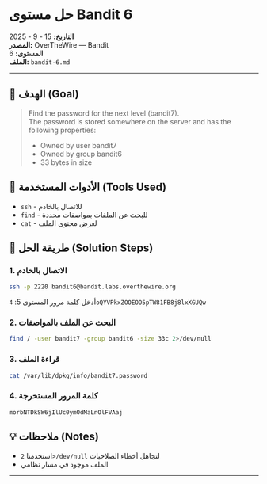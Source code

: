 # حل مستوى Bandit 6
**التاريخ:** 15 - 9 - 2025   
**المصدر:** OverTheWire — Bandit  
**المستوى:** 6  
**الملف:** `bandit-6.md`

---

## 🎯 الهدف (Goal)
> Find the password for the next level (bandit7).  
> The password is stored somewhere on the server and has the following properties:
> - Owned by user bandit7
> - Owned by group bandit6
> - 33 bytes in size

## 🔧 الأدوات المستخدمة (Tools Used)
- `ssh` - للاتصال بالخادم
- `find` - للبحث عن الملفات بمواصفات محددة
- `cat` - لعرض محتوى الملف

## 🚀 طريقة الحل (Solution Steps)

### 1. الاتصال بالخادم
```bash
ssh -p 2220 bandit6@bandit.labs.overthewire.org
```
أدخل كلمة مرور المستوى 5: `4oQYVPkxZOOEOO5pTW81FB8j8lxXGUQw`

### 2. البحث عن الملف بالمواصفات
```bash
find / -user bandit7 -group bandit6 -size 33c 2>/dev/null
```

### 3. قراءة الملف
```bash
cat /var/lib/dpkg/info/bandit7.password
```

### 4. كلمة المرور المستخرجة
```
morbNTDkSW6jIlUc0ymOdMaLnOlFVAaj
```

## 💡 ملاحظات (Notes)
- استخدمنا `2>/dev/null` لتجاهل أخطاء الصلاحيات
- الملف موجود في مسار نظامي

---
